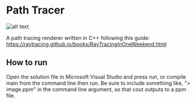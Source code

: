 # Path Tracer
![alt text](https://github.com/jakecumber1/Path-Tracer/blob/master/Ray%20Tracer/first_final_render.ppm?raw=true)

A path tracing renderer written in C++ following this guide: <https://raytracing.github.io/books/RayTracingInOneWeekend.html>

## How to run

Open the solution file in Microsoft Visual Studio and press run, or compile main from the command line then run. Be sure to include something like, "> image.ppm" in the command line argument, so that cout outputs to a ppm file.